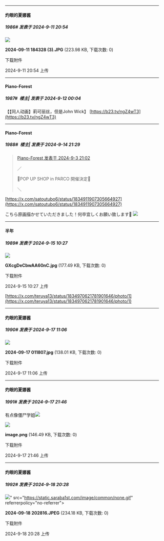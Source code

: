 ﻿
*****

####  灼眼的夏娜酱  
##### 1986#       发表于 2024-9-11 20:54

<img src="https://img.saraba1st.com/forum/202409/11/205430zgv5ldfacdaiqvaz.jpg" referrerpolicy="no-referrer">

<strong>2024-09-11 184328 (3).JPG</strong> (223.98 KB, 下载次数: 0)

下载附件

2024-9-11 20:54 上传


*****

####  Piano-Forest  
##### 1987#         楼主| 发表于 2024-9-12 00:04

【【同人动画】莉可丽丝，但是John Wick】 
[https://b23.tv/ngZ4wT3](https://b23.tv/ngZ4wT3)


*****

####  Piano-Forest  
##### 1988#         楼主| 发表于 2024-9-14 21:29

<blockquote><a href="httphttps://bbs.saraba1st.com/2b/forum.php?mod=redirect&amp;goto=findpost&amp;pid=66102936&amp;ptid=2152053" target="_blank">Piano-Forest 发表于 2024-9-3 21:02</a>

／

📣POP UP SHOP in PARCO 開催決定🎉

＼</blockquote>
[https://x.com/satoutubo6/status/1834911907305664927](https://x.com/satoutubo6/status/1834911907305664927)

こちら原画描かせていただきました！何卒宜しくお願い致します🎀
<img src="https://p.sda1.dev/19/78356026a87890cfa4faf9d0245f47cd/20240914_212808.jpg" referrerpolicy="no-referrer">


*****

####  半年  
##### 1989#       发表于 2024-9-15 10:27

<img src="https://img.saraba1st.com/forum/202409/15/102703m4ka94hphdpf9vcw.jpg" referrerpolicy="no-referrer">

<strong>GXcgDeCbwAA60nC.jpg</strong> (177.49 KB, 下载次数: 0)

下载附件

2024-9-15 10:27 上传

[https://x.com/teruya13/status/1834970621781901646/photo/1](https://x.com/teruya13/status/1834970621781901646/photo/1)


*****

####  灼眼的夏娜酱  
##### 1990#       发表于 2024-9-17 11:06

<img src="https://img.saraba1st.com/forum/202409/17/110609fmw32nrewnmw8h2t.jpg" referrerpolicy="no-referrer">

<strong>2024-09-17 011807.jpg</strong> (138.01 KB, 下载次数: 0)

下载附件

2024-9-17 11:06 上传


*****

####  灼眼的夏娜酱  
##### 1991#       发表于 2024-9-17 21:46

有点像僵尸学姐<img src="https://static.saraba1st.com/image/smiley/face2017/066.png" referrerpolicy="no-referrer">

<img src="https://img.saraba1st.com/forum/202409/17/214611m18ccp1t3400fmjj.png" referrerpolicy="no-referrer">

<strong>image.png</strong> (146.49 KB, 下载次数: 0)

下载附件

2024-9-17 21:46 上传


*****

####  灼眼的夏娜酱  
##### 1992#       发表于 2024-9-18 20:28

<img src="https://img.saraba1st.com/forum/202409/18/202837qhcdvkrkhdfg7rrh.jpeg" referrerpolicy="no-referrer">" src="https://static.saraba1st.com/image/common/none.gif" referrerpolicy="no-referrer">

<strong>2024-09-18 202816.JPEG</strong> (234.18 KB, 下载次数: 0)

下载附件

2024-9-18 20:28 上传

